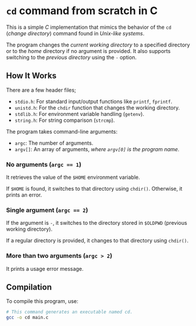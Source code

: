 # `cd` command from scratch in C

This is a simple _C_ implementation that mimics the behavior of the `cd` (_change directory_) command found in _Unix-like systems_.

The program changes the _current working directory_ to a specified directory or to the _home_ directory if no argument is provided. It also supports switching to the _previous directory_ using the `-` option.

## How It Works

There are a few header files;

- `stdio.h`: For standard input/output functions like `printf`, `fprintf`.
- `unistd.h`: For the `chdir` function that changes the working directory.
- `stdlib.h`: For environment variable handling (`getenv`).
- `string.h`: For string comparison (`strcmp`).

The program takes command-line arguments:

- `argc`: The number of arguments.
- `argv[]`: An array of arguments, _where `argv[0]` is the program name_.

### No arguments (`argc == 1`)

It retrieves the value of the `$HOME` environment variable.

If `$HOME` is found, it switches to that directory using `chdir()`. Otherwise, it prints an error.

### Single argument (`argc == 2`)

If the argument is `-`, it switches to the directory stored in `$OLDPWD` (previous working directory).

If a regular directory is provided, it changes to that directory using `chdir()`.

### More than two arguments (`argc > 2`)

It prints a usage error message.

## Compilation

To compile this program, use:

```bash
# This command generates an executable named cd.
gcc -o cd main.c
```

